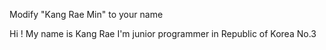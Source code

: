 Modify "Kang Rae Min" to your name 

Hi !
My name is Kang Rae 
I'm junior programmer in Republic of Korea
No.3